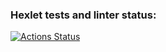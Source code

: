### Hexlet tests and linter status:
[![Actions Status](https://github.com/blonde2029/java-project-61/workflows/hexlet-check/badge.svg)](https://github.com/blonde2029/java-project-61/actions)